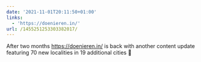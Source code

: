 ```yaml
---
date: '2021-11-01T20:11:50+01:00'
links:
  - 'https://doenieren.in/'
url: /1455251253303382017/
---
```

After two months https://doenieren.in/ is back with another content update featuring 70 new localities in 19 additional cities 🎉
